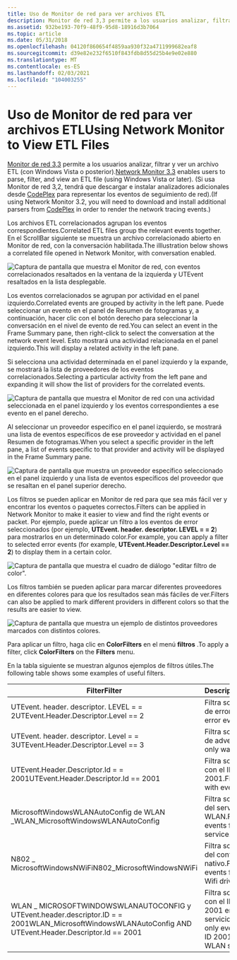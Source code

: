```yaml
---
title: Uso de Monitor de red para ver archivos ETL
description: Monitor de red 3,3 permite a los usuarios analizar, filtrar y ver un archivo ETL (con Windows Vista o posterior).
ms.assetid: 932be193-70f9-48f9-95d8-18916d3b7064
ms.topic: article
ms.date: 05/31/2018
ms.openlocfilehash: 04120f860654f4859aa930f32a4711999682eaf8
ms.sourcegitcommit: d39e82e232f6510f843fdb8d55d25b4e9e02e880
ms.translationtype: MT
ms.contentlocale: es-ES
ms.lasthandoff: 02/03/2021
ms.locfileid: "104003255"
---
```

# <a name="using-network-monitor-to-view-etl-files"></a><span data-ttu-id="39f64-103">Uso de Monitor de red para ver archivos ETL</span><span class="sxs-lookup"><span data-stu-id="39f64-103">Using Network Monitor to View ETL Files</span></span>

<span data-ttu-id="39f64-104">[Monitor de red 3,3](https://connect.microsoft.com/site/sitehome.aspx?SiteID=216) permite a los usuarios analizar, filtrar y ver un archivo ETL (con Windows Vista o posterior).</span><span class="sxs-lookup"><span data-stu-id="39f64-104">[Network Monitor 3.3](https://connect.microsoft.com/site/sitehome.aspx?SiteID=216) enables users to parse, filter, and view an ETL file (using Windows Vista or later).</span></span> <span data-ttu-id="39f64-105">(Si usa Monitor de red 3,2, tendrá que descargar e instalar analizadores adicionales desde [CodePlex](https://www.codeplex.com/NMParsers) para representar los eventos de seguimiento de red).</span><span class="sxs-lookup"><span data-stu-id="39f64-105">(If using Network Monitor 3.2, you will need to download and install additional parsers from [CodePlex](https://www.codeplex.com/NMParsers) in order to render the network tracing events.)</span></span>

<span data-ttu-id="39f64-106">Los archivos ETL correlacionados agrupan los eventos correspondientes.</span><span class="sxs-lookup"><span data-stu-id="39f64-106">Correlated ETL files group the relevant events together.</span></span> <span data-ttu-id="39f64-107">En el ScrollBar siguiente se muestra un archivo correlacionado abierto en Monitor de red, con la conversación habilitada.</span><span class="sxs-lookup"><span data-stu-id="39f64-107">The illlustration below shows a correlated file opened in Network Monitor, with conversation enabled.</span></span>

![Captura de pantalla que muestra el Monitor de red, con eventos correlacionados resaltados en la ventana de la izquierda y UTEvent resaltados en la lista desplegable.](images/ut-netmon1.png)

<span data-ttu-id="39f64-109">Los eventos correlacionados se agrupan por actividad en el panel izquierdo.</span><span class="sxs-lookup"><span data-stu-id="39f64-109">Correlated events are grouped by activity in the left pane.</span></span> <span data-ttu-id="39f64-110">Puede seleccionar un evento en el panel de Resumen de fotogramas y, a continuación, hacer clic con el botón derecho para seleccionar la conversación en el nivel de evento de red.</span><span class="sxs-lookup"><span data-stu-id="39f64-110">You can select an event in the Frame Summary pane, then right-click to select the conversation at the network event level.</span></span> <span data-ttu-id="39f64-111">Esto mostrará una actividad relacionada en el panel izquierdo.</span><span class="sxs-lookup"><span data-stu-id="39f64-111">This will display a related activity in the left pane.</span></span>

<span data-ttu-id="39f64-112">Si selecciona una actividad determinada en el panel izquierdo y la expande, se mostrará la lista de proveedores de los eventos correlacionados.</span><span class="sxs-lookup"><span data-stu-id="39f64-112">Selecting a particular activity from the left pane and expanding it will show the list of providers for the correlated events.</span></span>

![Captura de pantalla que muestra el Monitor de red con una actividad seleccionada en el panel izquierdo y los eventos correspondientes a ese evento en el panel derecho.](images/ut-netmon2.png)

<span data-ttu-id="39f64-114">Al seleccionar un proveedor específico en el panel izquierdo, se mostrará una lista de eventos específicos de ese proveedor y actividad en el panel Resumen de fotogramas.</span><span class="sxs-lookup"><span data-stu-id="39f64-114">When you select a specific provider in the left pane, a list of events specific to that provider and activity will be displayed in the Frame Summary pane.</span></span>

![Captura de pantalla que muestra un proveedor específico seleccionado en el panel izquierdo y una lista de eventos específicos del proveedor que se resaltan en el panel superior derecho.](images/ut-netmon3.png)

<span data-ttu-id="39f64-116">Los filtros se pueden aplicar en Monitor de red para que sea más fácil ver y encontrar los eventos o paquetes correctos.</span><span class="sxs-lookup"><span data-stu-id="39f64-116">Filters can be applied in Network Monitor to make it easier to view and find the right events or packet.</span></span> <span data-ttu-id="39f64-117">Por ejemplo, puede aplicar un filtro a los eventos de error seleccionados (por ejemplo, **UTEvent. header. descriptor. LEVEL = = 2**) para mostrarlos en un determinado color.</span><span class="sxs-lookup"><span data-stu-id="39f64-117">For example, you can apply a filter to selected error events (for example, **UTEvent.Header.Descriptor.Level == 2**) to display them in a certain color.</span></span>

![Captura de pantalla que muestra el cuadro de diálogo "editar filtro de color".](images/ut-netmon4.png)

<span data-ttu-id="39f64-119">Los filtros también se pueden aplicar para marcar diferentes proveedores en diferentes colores para que los resultados sean más fáciles de ver.</span><span class="sxs-lookup"><span data-stu-id="39f64-119">Filters can also be applied to mark different providers in different colors so that the results are easier to view.</span></span>

![Captura de pantalla que muestra un ejemplo de distintos proveedores marcados con distintos colores.](images/ut-netmon5.png)

<span data-ttu-id="39f64-121">Para aplicar un filtro, haga clic en **ColorFilters** en el menú **filtros** .</span><span class="sxs-lookup"><span data-stu-id="39f64-121">To apply a filter, click **ColorFilters** on the **Filters** menu.</span></span>

<span data-ttu-id="39f64-122">En la tabla siguiente se muestran algunos ejemplos de filtros útiles.</span><span class="sxs-lookup"><span data-stu-id="39f64-122">The following table shows some examples of useful filters.</span></span>



| <span data-ttu-id="39f64-123">Filter</span><span class="sxs-lookup"><span data-stu-id="39f64-123">Filter</span></span>                                                                        | <span data-ttu-id="39f64-124">Descripción</span><span class="sxs-lookup"><span data-stu-id="39f64-124">Description</span></span>                                                       |
|-------------------------------------------------------------------------------|-------------------------------------------------------------------|
| <span data-ttu-id="39f64-125">UTEvent. header. descriptor. LEVEL = = 2</span><span class="sxs-lookup"><span data-stu-id="39f64-125">UTEvent.Header.Descriptor.Level == 2</span></span>                                          | <span data-ttu-id="39f64-126">Filtra solo los eventos de error.</span><span class="sxs-lookup"><span data-stu-id="39f64-126">Filters only error events.</span></span>                                        |
| <span data-ttu-id="39f64-127">UTEvent. header. descriptor. Level = = 3</span><span class="sxs-lookup"><span data-stu-id="39f64-127">UTEvent.Header.Descriptor.Level == 3</span></span>                                          | <span data-ttu-id="39f64-128">Filtra solo los eventos de advertencia.</span><span class="sxs-lookup"><span data-stu-id="39f64-128">Filters only warning events.</span></span>                                      |
| <span data-ttu-id="39f64-129">UTEvent.Header.Descriptor.Id = = 2001</span><span class="sxs-lookup"><span data-stu-id="39f64-129">UTEvent.Header.Descriptor.Id == 2001</span></span>                                          | <span data-ttu-id="39f64-130">Filtra solo los eventos con el ID. de evento 2001.</span><span class="sxs-lookup"><span data-stu-id="39f64-130">Filters only events with event ID 2001.</span></span>                           |
| <span data-ttu-id="39f64-131">MicrosoftWindowsWLANAutoConfig de WLAN \_</span><span class="sxs-lookup"><span data-stu-id="39f64-131">WLAN\_MicrosoftWindowsWLANAutoConfig</span></span>                                          | <span data-ttu-id="39f64-132">Filtra solo los eventos del servicio WLAN.</span><span class="sxs-lookup"><span data-stu-id="39f64-132">Filters only events from WLAN service.</span></span>                            |
| <span data-ttu-id="39f64-133">N802 \_ MicrosoftWindowsNWiFi</span><span class="sxs-lookup"><span data-stu-id="39f64-133">N802\_MicrosoftWindowsNWiFi</span></span>                                                   | <span data-ttu-id="39f64-134">Filtra solo los eventos del controlador WIFI nativo.</span><span class="sxs-lookup"><span data-stu-id="39f64-134">Filters only events from the Native Wifi driver.</span></span>                  |
| <span data-ttu-id="39f64-135">WLAN \_ MICROSOFTWINDOWSWLANAUTOCONFIG y UTEvent.header.descriptor.ID = = 2001</span><span class="sxs-lookup"><span data-stu-id="39f64-135">WLAN\_MicrosoftWindowsWLANAutoConfig AND UTEvent.Header.Descriptor.Id == 2001</span></span> | <span data-ttu-id="39f64-136">Filtra solo los eventos con el ID. de evento 2001 emitido desde el servicio WLAN.</span><span class="sxs-lookup"><span data-stu-id="39f64-136">Filters only events with event ID 2001 emitted from WLAN service.</span></span> |



 

 

 




